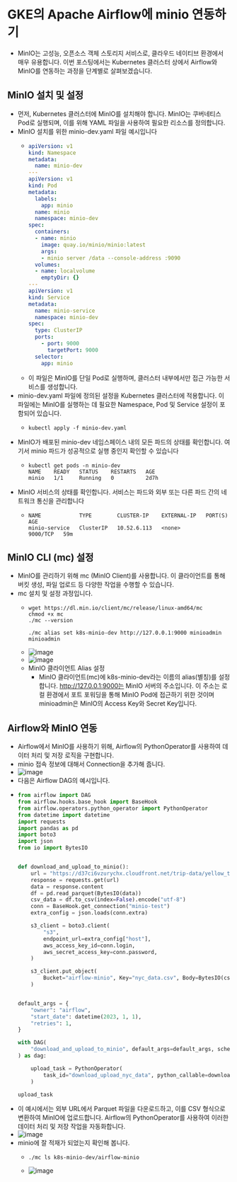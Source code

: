 # GKE의 Apache Airflow에 minio 연동하기
- MinIO는 고성능, 오픈소스 객체 스토리지 서비스로, 클라우드 네이티브 환경에서 매우 유용합니다. 이번 포스팅에서는 Kubernetes 클러스터 상에서 Airflow와 MinIO를 연동하는 과정을 단계별로 살펴보겠습니다.

## MinIO 설치 및 설정
- 먼저, Kubernetes 클러스터에 MinIO를 설치해야 합니다. MinIO는 쿠버네티스 Pod로 실행되며, 이를 위해 YAML 파일을 사용하여 필요한 리소스를 정의합니다.
- MinIO 설치를 위한 minio-dev.yaml 파일 예시입니다
  - ```yaml
    apiVersion: v1
    kind: Namespace
    metadata:
      name: minio-dev
    ---
    apiVersion: v1
    kind: Pod
    metadata:
      labels:
        app: minio
      name: minio
      namespace: minio-dev
    spec:
      containers:
      - name: minio
        image: quay.io/minio/minio:latest
        args: 
        - minio server /data --console-address :9090
      volumes:
      - name: localvolume
        emptyDir: {}
    ---
    apiVersion: v1
    kind: Service
    metadata:
      name: minio-service
      namespace: minio-dev
    spec:
      type: ClusterIP
      ports:
        - port: 9000
          targetPort: 9000
      selector:
        app: minio
    ```
  - 이 파일은 MinIO를 단일 Pod로 실행하며, 클러스터 내부에서만 접근 가능한 서비스를 생성합니다.
- minio-dev.yaml 파일에 정의된 설정을 Kubernetes 클러스터에 적용합니다. 이 파일에는 MinIO를 실행하는 데 필요한 Namespace, Pod 및 Service 설정이 포함되어 있습니다.
  - ```shell
    kubectl apply -f minio-dev.yaml
    ```
- MinIO가 배포된 minio-dev 네임스페이스 내의 모든 파드의 상태를 확인합니다. 여기서 minio 파드가 성공적으로 실행 중인지 확인할 수 있습니다
  - ```shell
    kubectl get pods -n minio-dev
    NAME    READY   STATUS    RESTARTS   AGE
    minio   1/1     Running   0          2d7h
    ```
- MinIO 서비스의 상태를 확인합니다. 서비스는 파드와 외부 또는 다른 파드 간의 네트워크 통신을 관리합니다
  - ```shell
    NAME            TYPE        CLUSTER-IP    EXTERNAL-IP   PORT(S)    AGE
    minio-service   ClusterIP   10.52.6.113   <none>        9000/TCP   59m    
    ```
## MinIO CLI (mc) 설정
- MinIO를 관리하기 위해 mc (MinIO Client)를 사용합니다. 이 클라이언트를 통해 버킷 생성, 파일 업로드 등 다양한 작업을 수행할 수 있습니다.
- mc 설치 및 설정 과정입니다.
  - ```shell
    wget https://dl.min.io/client/mc/release/linux-amd64/mc
    chmod +x mc
    ./mc --version
    
    ./mc alias set k8s-minio-dev http://127.0.0.1:9000 minioadmin minioadmin
    ```
  - ![image](https://github.com/mjs1995/muse-data-engineer/assets/47103479/a3c08954-37b4-4d38-a0a5-62d0ed58de71)
  - ![image](https://github.com/mjs1995/muse-data-engineer/assets/47103479/411fde5b-11e1-4758-9235-2451b29cb694)
  - MinIO 클라이언트 Alias 설정
    - MinIO 클라이언트(mc)에 k8s-minio-dev라는 이름의 alias(별칭)를 설정합니다. http://127.0.0.1:9000는 MinIO 서버의 주소입니다. 이 주소는 로컬 환경에서 포트 포워딩을 통해 MinIO Pod에 접근하기 위한 것이며 minioadmin은 MinIO의 Access Key와 Secret Key입니다.
    
## Airflow와 MinIO 연동
- Airflow에서 MinIO를 사용하기 위해, Airflow의 PythonOperator를 사용하여 데이터 처리 및 저장 로직을 구현합니다.
- minio 접속 정보에 대해서 Connection을 추가해 줍니다.
- ![image](https://github.com/mjs1995/muse-data-engineer/assets/47103479/f6f44b7e-5032-4bbf-ac80-f44a1ea369f6)
- 다음은 Airflow DAG의 예시입니다.
- ```python
  from airflow import DAG
  from airflow.hooks.base_hook import BaseHook
  from airflow.operators.python_operator import PythonOperator
  from datetime import datetime
  import requests
  import pandas as pd
  import boto3
  import json
  from io import BytesIO
  
  
  def download_and_upload_to_minio():
      url = "https://d37ci6vzurychx.cloudfront.net/trip-data/yellow_tripdata_2023-01.parquet"
      response = requests.get(url)
      data = response.content
      df = pd.read_parquet(BytesIO(data))
      csv_data = df.to_csv(index=False).encode("utf-8")
      conn = BaseHook.get_connection("minio-test")
      extra_config = json.loads(conn.extra)
  
      s3_client = boto3.client(
          "s3",
          endpoint_url=extra_config["host"],
          aws_access_key_id=conn.login,
          aws_secret_access_key=conn.password,
      )
  
      s3_client.put_object(
          Bucket="airflow-minio", Key="nyc_data.csv", Body=BytesIO(csv_data)
      )
  
  
  default_args = {
      "owner": "airflow",
      "start_date": datetime(2023, 1, 1),
      "retries": 1,
  }
  
  with DAG(
      "download_and_upload_to_minio", default_args=default_args, schedule_interval=None
  ) as dag:
  
      upload_task = PythonOperator(
          task_id="download_upload_nyc_data", python_callable=download_and_upload_to_minio
      )
  
  upload_task
  ```
- 이 예시에서는 외부 URL에서 Parquet 파일을 다운로드하고, 이를 CSV 형식으로 변환하여 MinIO에 업로드합니다. Airflow의 PythonOperator를 사용하여 이러한 데이터 처리 및 저장 작업을 자동화합니다.
- ![image](https://github.com/mjs1995/muse-data-engineer/assets/47103479/be3dce0c-d65f-43a8-b957-582df9ec6798)
- minio에 잘 적재가 되었는지 확인해 봅니다.
  - ```shell
    ./mc ls k8s-minio-dev/airflow-minio
    ```
  - ![image](https://github.com/mjs1995/muse-data-engineer/assets/47103479/e79a8ec1-2742-4ab1-94c4-f97610617f32)
